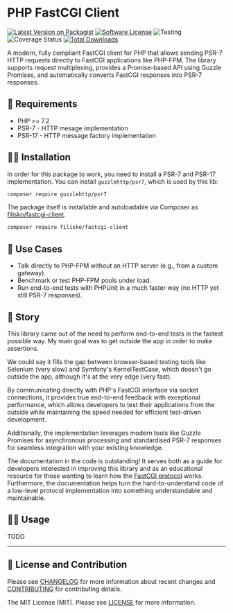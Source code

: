 # PHP FastCGI Client

[![Latest Version on Packagist][ico-version]][link-packagist]
[![Software License][ico-license]](LICENSE)
![Testing][ico-tests]
![Coverage Status][ico-coverage]
[![Total Downloads][ico-downloads]][link-packagist]

A modern, fully compliant FastCGI client for PHP that allows sending PSR-7 HTTP requests directly to FastCGI applications like PHP-FPM. The library supports request multiplexing, provides a Promise-based API using Guzzle Promises, and automatically converts FastCGI responses into PSR-7 responses.

## 🚩 Requirements

* PHP >= 7.2
* PSR-7 - HTTP mesage implementation
* PSR-17 - HTTP message factory implementation

## 🧑‍🔧 Installation

In order for this package to work, you need to install a PSR-7 and PSR-17 implementation. You can install `guzzlehttp/psr7`, which is used by this lib:

```sh
composer require guzzlehttp/psr7
```

The package itself is installable and autoloadable via Composer as [filisko/fastcgi-client](https://packagist.org/packages/filisko/fastcgi-client).

```sh
composer require filisko/fastcgi-client
```

## 🎯 Use Cases

- Talk directly to PHP-FPM without an HTTP server (e.g., from a custom gateway).
- Benchmark or test PHP-FPM pools under load.
- Run end-to-end tests with PHPUnit in a much faster way (no HTTP yet still PSR-7 responses).

## 📖 Story

This library came out of the need to perform end-to-end tests in the fastest possible way. My main goal was to get outside the app in order to make assertions.

We could say it fills the gap between browser-based testing tools like Selenium (very slow) and Symfony's KernelTestCase, which doesn't go outside the app, although it's at the very edge (very fast).

By communicating directly with PHP's FastCGI interface via socket connections, it provides true end-to-end feedback with exceptional performance, which allows developers to test their applications from the outside while maintaining the speed needed for efficient test-driven development. 

Additionally, the implementation leverages modern tools like Guzzle Promises for asynchronous processing and standardised PSR-7 responses for seamless integration with your existing knowledge.

The documentation in the code is outstanding! It serves both as a guide for developers interested in improving this library and as an educational resource for those wanting to learn how the [FastCGI protocol](https://fastcgi-archives.github.io/FastCGI_Specification.html) works. Furthermore, the documentation helps turn the hard-to-understand code of a low-level protocol implementation into something understandable and maintainable.

## 👨‍💻 Usage

TODO

---

## 📃 License and Contribution

Please see [CHANGELOG](CHANGELOG.md) for more information about recent changes and [CONTRIBUTING](CONTRIBUTING.md) for contributing details.

The MIT License (MIT). Please see [LICENSE](LICENSE) for more information.

[ico-version]: https://img.shields.io/packagist/v/filisko/fastcgi-client.svg?style=flat
[ico-license]: https://img.shields.io/badge/license-MIT-informational.svg?style=flat
[ico-tests]: https://github.com/filisko/fastcgi-client/workflows/testing/badge.svg
[ico-coverage]: https://coveralls.io/repos/github/filisko/fastcgi-client/badge.svg?branch=main
[ico-downloads]: https://img.shields.io/packagist/dt/filisko/fastcgi-client.svg?style=flat

[link-packagist]: https://packagist.org/packages/filisko/fastcgi-client

